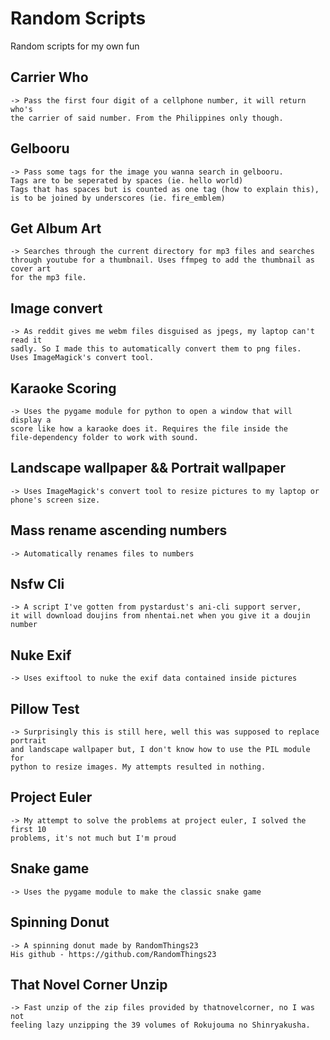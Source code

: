 # Random Scripts
Random scripts for my own fun

## Carrier Who
```
-> Pass the first four digit of a cellphone number, it will return who's 
the carrier of said number. From the Philippines only though.
```

## Gelbooru
```
-> Pass some tags for the image you wanna search in gelbooru.
Tags are to be seperated by spaces (ie. hello world)
Tags that has spaces but is counted as one tag (how to explain this), 
is to be joined by underscores (ie. fire_emblem)
```

## Get Album Art
```
-> Searches through the current directory for mp3 files and searches 
through youtube for a thumbnail. Uses ffmpeg to add the thumbnail as cover art 
for the mp3 file.
```

## Image convert
```
-> As reddit gives me webm files disguised as jpegs, my laptop can't read it 
sadly. So I made this to automatically convert them to png files. 
Uses ImageMagick's convert tool.
```

## Karaoke Scoring
```
-> Uses the pygame module for python to open a window that will display a 
score like how a karaoke does it. Requires the file inside the 
file-dependency folder to work with sound.
```

## Landscape wallpaper && Portrait wallpaper
```
-> Uses ImageMagick's convert tool to resize pictures to my laptop or 
phone's screen size.
```

## Mass rename ascending numbers
```
-> Automatically renames files to numbers
```

## Nsfw Cli
```
-> A script I've gotten from pystardust's ani-cli support server,
it will download doujins from nhentai.net when you give it a doujin number
```

## Nuke Exif
```
-> Uses exiftool to nuke the exif data contained inside pictures
```

## Pillow Test
```
-> Surprisingly this is still here, well this was supposed to replace portrait 
and landscape wallpaper but, I don't know how to use the PIL module for 
python to resize images. My attempts resulted in nothing.
```

## Project Euler
```
-> My attempt to solve the problems at project euler, I solved the first 10 
problems, it's not much but I'm proud
```

## Snake game
```
-> Uses the pygame module to make the classic snake game
```

## Spinning Donut
```
-> A spinning donut made by RandomThings23
His github - https://github.com/RandomThings23
```

## That Novel Corner Unzip
```
-> Fast unzip of the zip files provided by thatnovelcorner, no I was not 
feeling lazy unzipping the 39 volumes of Rokujouma no Shinryakusha.
```
